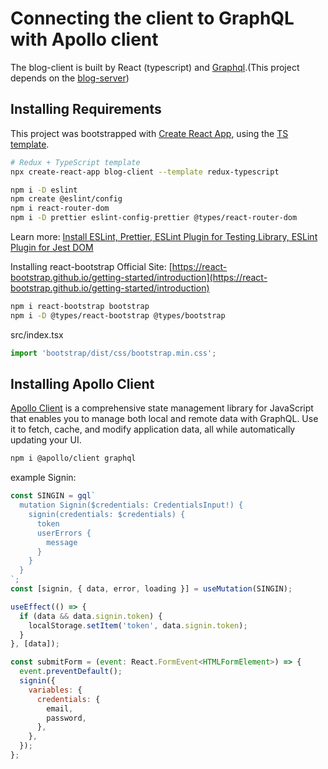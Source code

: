 # Connecting the client to GraphQL with Apollo client

The blog-client is built by React (typescript) and [Graphql](https://graphql.org/code/#javascript-client).(This project depends on the [blog-server](https://github.com/mehradi-github/blog-server))

## Installing Requirements

This project was bootstrapped with [Create React App](https://github.com/facebook/create-react-app), using the [TS template](https://redux-toolkit.js.org/introduction/getting-started).

```sh
# Redux + TypeScript template
npx create-react-app blog-client --template redux-typescript

npm i -D eslint
npm create @eslint/config
npm i react-router-dom
npm i -D prettier eslint-config-prettier @types/react-router-dom
```

Learn more: [Install ESLint, Prettier, ESLint Plugin for Testing Library, ESLint Plugin for Jest DOM](https://github.com/mehradi-github/jest-rtl/)

Installing react-bootstrap Official Site: [https://react-bootstrap.github.io/getting-started/introduction](https://react-bootstrap.github.io/getting-started/introduction)

```sh
npm i react-bootstrap bootstrap
npm i -D @types/react-bootstrap @types/bootstrap
```

src/index.tsx

```javascript
import 'bootstrap/dist/css/bootstrap.min.css';
```

## Installing Apollo Client

[Apollo Client](https://www.apollographql.com/docs/react/get-started) is a comprehensive state management library for JavaScript that enables you to manage both local and remote data with GraphQL. Use it to fetch, cache, and modify application data, all while automatically updating your UI.

```sh
npm i @apollo/client graphql
```

example Signin:

```javascript
const SINGIN = gql`
  mutation Signin($credentials: CredentialsInput!) {
    signin(credentials: $credentials) {
      token
      userErrors {
        message
      }
    }
  }
`;
const [signin, { data, error, loading }] = useMutation(SINGIN);

useEffect(() => {
  if (data && data.signin.token) {
    localStorage.setItem('token', data.signin.token);
  }
}, [data]);

const submitForm = (event: React.FormEvent<HTMLFormElement>) => {
  event.preventDefault();
  signin({
    variables: {
      credentials: {
        email,
        password,
      },
    },
  });
};
```
